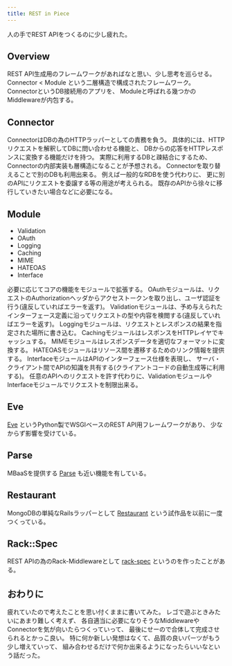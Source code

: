 ```yaml
---
title: REST in Piece
---
```


人の手でREST APIをつくるのに少し疲れた。

## Overview
REST API生成用のフレームワークがあればなと思い、少し思考を巡らせる。
Connector < Module という二層構造で構成されたフレームワーク。
ConnectorというDB接続用のアプリを、
Moduleと呼ばれる幾つかのMiddlewareが内包する。

## Connector
ConnectorはDBの為のHTTPラッパーとしての責務を負う。
具体的には、HTTPリクエストを解釈してDBに問い合わせる機能と、
DBからの応答をHTTPレスポンスに変換する機能だけを持つ。
実際に利用するDBと疎結合にするため、Connectorの内部実装も層構造になることが予想される。
Connectorを取り替えることで別のDBも利用出来る。
例えば一般的なRDBを使う代わりに、
更に別のAPIにリクエストを委譲する等の用途が考えられる。
既存のAPIから徐々に移行していきたい場合などに必要になる。

## Module
* Validation
* OAuth
* Logging
* Caching
* MIME
* HATEOAS
* Interface

必要に応じてコアの機能をモジュールで拡張する。
OAuthモジュールは、リクエストのAuthorizationヘッダからアクセストークンを取り出し、ユーザ認証を行う(違反していればエラーを返す)。
Validationモジュールは、予め与えられたインターフェース定義に沿ってリクエストの型や内容を検閲する(違反していればエラーを返す)。
Loggingモジュールは、リクエストとレスポンスの結果を指定された場所に書き込む。
CachingモジュールはレスポンスをHTTPレイヤでキャッシュする。
MIMEモジュールはレスポンスデータを適切なフォーマットに変換する。
HATEOASモジュールはリソース間を遷移するためのリンク情報を提供する。
InterfaceモジュールはAPIのインターフェース仕様を表現し、
サーバ・クライアント間でAPIの知識を共有する(クライアントコードの自動生成等に利用する)。
任意のAPIへのリクエストを許す代わりに、ValidationモジュールやInterfaceモジュールでリクエストを制限出来る。

## Eve
[Eve](http://python-eve.org/index.html)
というPython製でWSGIベースのREST API用フレームワークがあり、
少なからず影響を受けている。

## Parse
MBaaSを提供する [Parse](https://parse.com/docs/rest)
も近い機能を有している。

## Restaurant
MongoDBの単純なRailsラッパーとして
[Restaurant](https://github.com/r7kamura/restaurant/)
という試作品を以前に一度つくっている。

## Rack::Spec
REST APIの為のRack-Middlewareとして [rack-spec](https://github.com/r7kamura/rack-spec) というのを作ったことがある。

## おわりに
疲れていたので考えたことを思い付くままに書いてみた。
レゴで遊ぶときみたいにあまり難しく考えず、
各自適当に必要になりそうなMiddlewareやConnectorを気が向いたらつくっていって、
最後にせーので合体して完成させられるとかっこ良い。
特に何か新しい発想はなくて、品質の良いパーツがもう少し増えていって、
組み合わせるだけで何か出来るようになったらいいなという話だった。
